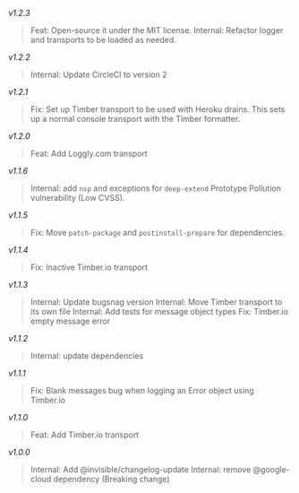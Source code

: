 *v1.2.3*
> Feat: Open-source it under the MIT license.
> Internal: Refactor logger and transports to be loaded as needed.

*v1.2.2*
> Internal: Update CircleCI to version 2

*v1.2.1*
> Fix: Set up Timber transport to be used with Heroku drains. This sets up a normal console transport with the Timber formatter.

*v1.2.0*
> Feat: Add Loggly.com transport

*v1.1.6*
> Internal: add `nsp` and exceptions for `deep-extend` Prototype Pollution vulnerability (Low CVSS).

*v1.1.5*
> Fix: Move `patch-package` and `postinstall-prepare` for dependencies.

*v1.1.4*
> Fix: Inactive Timber.io transport

*v1.1.3*
> Internal: Update bugsnag version
> Internal: Move Timber transport to its own file
> Internal: Add tests for message object types
> Fix: Timber.io empty message error

*v1.1.2*
> Internal: update dependencies

*v1.1.1*
> Fix: Blank messages bug when logging an Error object using Timber.io

*v1.1.0*
> Feat: Add Timber.io transport

*v1.0.0*
> Internal: Add @invisible/changelog-update
> Internal: remove @google-cloud dependency (Breaking change)
